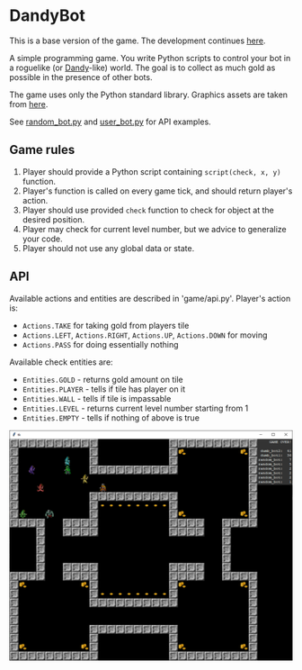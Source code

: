 # DandyBot

This is a base version of the game. The development continues [here](https://github.com/Frovu/DandyBot).

А simple programming game. You write Python scripts to control your bot in a roguelike (or [Dandy](https://en.wikipedia.org/wiki/Dandy_(video_game))-like) world. The goal is to collect as much gold as possible in the presence of other bots.

The game uses only the Python standard library. Graphics assets are taken from [here](https://opengameart.org/content/dungeon-crawl-32x32-tiles-supplemental).

See [random_bot.py](bots/random_bot.py) and [user_bot.py](bots/user_bot.py) for API examples.

## Game rules

1. Player should provide a Python script containing `script(check, x, y)` function.
1. Player's function is called on every game tick, and should return player's action.
1. Player should use provided `check` function to check for object at the desired position.
1. Player may check for current level number, but we advice to generalize your code.
1. Player should not use any global data or state.

## API
Available actions and entities are described in 'game/api.py'.
Player's action is:
+ `Actions.TAKE` for taking gold from players tile
+ `Actions.LEFT`, `Actions.RIGHT`, `Actions.UP`, `Actions.DOWN` for moving
+ `Actions.PASS` for doing essentially nothing

Available check entities are:
+ `Entities.GOLD` - returns gold amount on tile
+ `Entities.PLAYER` - tells if tile has player on it
+ `Entities.WALL` - tells if tile is impassable
+ `Entities.LEVEL` - returns current level number starting from 1
+ `Entities.EMPTY` - tells if nothing of above is true

![screenshot](screenshot.png)
